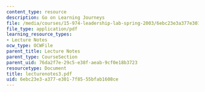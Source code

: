 ```yaml
---
content_type: resource
description: Go on Learning Journeys
file: /media/courses/15-974-leadership-lab-spring-2003/6ebc23e3a377e3017f8555bfab1608ce_lecturenotes3.pdf
file_type: application/pdf
learning_resource_types:
- Lecture Notes
ocw_type: OCWFile
parent_title: Lecture Notes
parent_type: CourseSection
parent_uid: 76da2f7e-29c5-e38f-aeab-9cf0e18b3723
resourcetype: Document
title: lecturenotes3.pdf
uid: 6ebc23e3-a377-e301-7f85-55bfab1608ce
---
```

